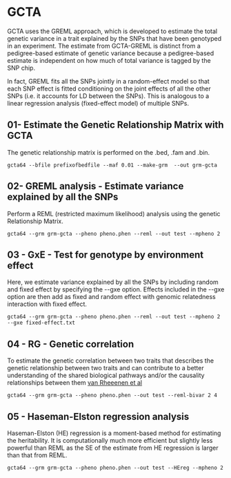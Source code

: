 # GCTA

GCTA uses the GREML approach, which is developed to estimate the total genetic variance in a trait explained by the SNPs that have been genotyped in an experiment.
The estimate from GCTA-GREML is distinct from a pedigree-based estimate of genetic variance because a pedigree-based estimate is independent on how much of total variance is tagged by the SNP chip.

In fact, GREML fits all the SNPs jointly in a random-effect model so that each SNP effect is fitted conditioning on the joint effects of all the other SNPs (i.e. it accounts for LD between the SNPs). 
This is analogous to a linear regression analysis (fixed-effect model) of multiple SNPs.

## 01- Estimate the Genetic Relationship Matrix with GCTA

The genetic relationship matrix is performed on the .bed, .fam and .bin.

```{bash, eval = FALSE}
gcta64 --bfile prefixofbedfile --maf 0.01 --make-grm  --out grm-gcta
```

## 02- GREML analysis - Estimate variance explained by all the SNPs

Perform a REML (restricted maximum likelihood) analysis using the genetic Relationship Matrix. 

```{bash, eval = FALSE}
gcta64 --grm grm-gcta --pheno pheno.phen --reml --out test --mpheno 2
```

## 03 - GxE - Test for genotype by environment effect 

Here, we estimate variance explained by all the SNPs by including random and fixed effect by specifying the --gxe option.
Effects included in the --gxe option are then add as fixed and random effect with genomic relatedness interaction with fixed effect.

```{bash, eval = FALSE}
gcta64 --grm grm-gcta --pheno pheno.phen --reml --out test --mpheno 2 --gxe fixed-effect.txt
```

## 04 - RG - Genetic correlation  

To estimate the genetic correlation between two traits that describes the genetic relationship between two traits and can contribute to a better understanding of the shared biological pathways and/or the causality relationships between them [van Rheeenen et al](https://www.nature.com/articles/s41576-019-0137-z)

```{bash, eval = FALSE}
gcta64 --grm grm-gcta --pheno pheno.phen --out test --reml-bivar 2 4
```

## 05 - Haseman-Elston regression analysis 

Haseman-Elston (HE) regression is a moment-based method for estimating the heritability. 
It is computationally much more efficient but slightly less powerful than REML as the SE of the estimate from HE regression is larger than that from REML. 

```{bash, eval = FALSE}
gcta64 --grm grm-gcta --pheno pheno.phen --out test --HEreg --mpheno 2
```


